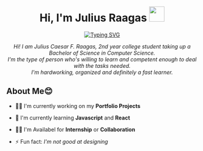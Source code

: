 <h1 align="center">Hi, I'm Julius Raagas <img src="https://media.giphy.com/media/hvRJCLFzcasrR4ia7z/giphy.gif" width="40"></h1>
<p align="center">
    <a href="https://git.io/typing-svg"><img src="https://readme-typing-svg.herokuapp.com?size=24&duration=4000&pause=500&color=20C7F7&background=4CFF7400&center=true&vCenter=true&lines=Computer+Science+Student;Front-End+Developer" alt="Typing SVG" /></a>
</p>

<p align="center">
    <i>Hi! I am Julius Caesar F. Raagas, 2nd year college student taking up a Bachelor of Science in Computer Science.<br>
    I'm the type of person who's willing to learn and competent enough to deal with the tasks needed.<br> 
    I'm hardworking, organized and definitely a fast learner.
    </i>
</p>

## About Me😊
- 👩‍💻 I'm currently working on my <strong color="blue">Portfolio Projects</strong>

- 🧠 I'm currently learning <strong>Javascript</strong> and <strong>React</strong>

- 👯‍♀️ I'm Availabel for <Strong>Internship</strong> or <strong>Collaboration</strong>

- ⚡️ Fun fact: <i>I'm not good at designing</i>

